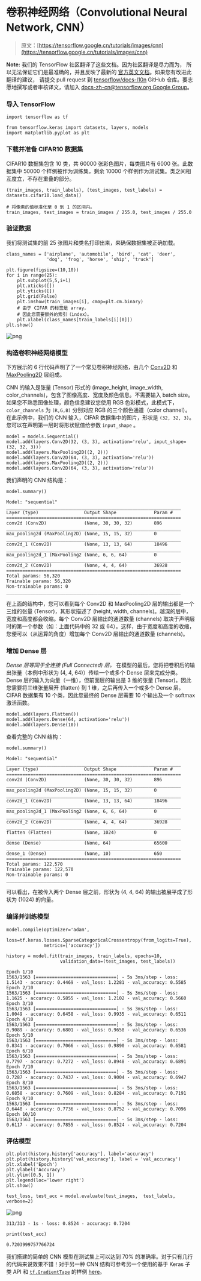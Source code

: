 # 卷积神经网络（Convolutional Neural Network, CNN）

> 原文：[https://tensorflow.google.cn/tutorials/images/cnn](https://tensorflow.google.cn/tutorials/images/cnn)

**Note:** 我们的 TensorFlow 社区翻译了这些文档。因为社区翻译是尽力而为， 所以无法保证它们是最准确的，并且反映了最新的 [官方英文文档](https://tensorflow.google.cn/?hl=en)。如果您有改进此翻译的建议， 请提交 pull request 到 [tensorflow/docs-l10n](https://github.com/tensorflow/docs-l10n) GitHub 仓库。要志愿地撰写或者审核译文，请加入 [docs-zh-cn@tensorflow.org Google Group](https://groups.google.com/a/tensorflow.org/forum/#!forum/docs-zh-cn)。

### 导入 TensorFlow

```
import tensorflow as tf

from tensorflow.keras import datasets, layers, models
import matplotlib.pyplot as plt 
```

### 下载并准备 CIFAR10 数据集

CIFAR10 数据集包含 10 类，共 60000 张彩色图片，每类图片有 6000 张。此数据集中 50000 个样例被作为训练集，剩余 10000 个样例作为测试集。类之间相互度立，不存在重叠的部分。

```
(train_images, train_labels), (test_images, test_labels) = datasets.cifar10.load_data()

# 将像素的值标准化至 0 到 1 的区间内。
train_images, test_images = train_images / 255.0, test_images / 255.0 
```

### 验证数据

我们将测试集的前 25 张图片和类名打印出来，来确保数据集被正确加载。

```
class_names = ['airplane', 'automobile', 'bird', 'cat', 'deer',
               'dog', 'frog', 'horse', 'ship', 'truck']

plt.figure(figsize=(10,10))
for i in range(25):
    plt.subplot(5,5,i+1)
    plt.xticks([])
    plt.yticks([])
    plt.grid(False)
    plt.imshow(train_images[i], cmap=plt.cm.binary)
    # 由于 CIFAR 的标签是 array， 
    # 因此您需要额外的索引（index）。
    plt.xlabel(class_names[train_labels[i][0]])
plt.show() 
```

![png](img/25a15211c7a5c4ce6da843197b4b85eb.png)

### 构造卷积神经网络模型

下方展示的 6 行代码声明了了一个常见卷积神经网络，由几个 [Conv2D](https://tensorflow.google.cn/api_docs/python/tf/keras/layers/Conv2D) 和 [MaxPooling2D](https://tensorflow.google.cn/api_docs/python/tf/keras/layers/MaxPool2D) 层组成。

CNN 的输入是张量 (Tensor) 形式的 (image_height, image_width, color_channels)，包含了图像高度、宽度及颜色信息。不需要输入 batch size。如果您不熟悉图像处理，颜色信息建议您使用 RGB 色彩模式，此模式下，`color_channels` 为 `(R,G,B)` 分别对应 RGB 的三个颜色通道（color channel）。在此示例中，我们的 CNN 输入，CIFAR 数据集中的图片，形状是 `(32, 32, 3)`。您可以在声明第一层时将形状赋值给参数 `input_shape` 。

```
model = models.Sequential()
model.add(layers.Conv2D(32, (3, 3), activation='relu', input_shape=(32, 32, 3)))
model.add(layers.MaxPooling2D((2, 2)))
model.add(layers.Conv2D(64, (3, 3), activation='relu'))
model.add(layers.MaxPooling2D((2, 2)))
model.add(layers.Conv2D(64, (3, 3), activation='relu')) 
```

我们声明的 CNN 结构是：

```
model.summary() 
```

```
Model: "sequential"
_________________________________________________________________
Layer (type)                 Output Shape              Param #   
=================================================================
conv2d (Conv2D)              (None, 30, 30, 32)        896       
_________________________________________________________________
max_pooling2d (MaxPooling2D) (None, 15, 15, 32)        0         
_________________________________________________________________
conv2d_1 (Conv2D)            (None, 13, 13, 64)        18496     
_________________________________________________________________
max_pooling2d_1 (MaxPooling2 (None, 6, 6, 64)          0         
_________________________________________________________________
conv2d_2 (Conv2D)            (None, 4, 4, 64)          36928     
=================================================================
Total params: 56,320
Trainable params: 56,320
Non-trainable params: 0
_________________________________________________________________

```

在上面的结构中，您可以看到每个 Conv2D 和 MaxPooling2D 层的输出都是一个三维的张量 (Tensor)，其形状描述了 (height, width, channels)。越深的层中，宽度和高度都会收缩。每个 Conv2D 层输出的通道数量 (channels) 取决于声明层时的第一个参数（如：上面代码中的 32 或 64）。这样，由于宽度和高度的收缩，您便可以（从运算的角度）增加每个 Conv2D 层输出的通道数量 (channels)。

### 增加 Dense 层

*Dense 层等同于全连接 (Full Connected) 层。*
在模型的最后，您将把卷积后的输出张量（本例中形状为 (4, 4, 64)）传给一个或多个 Dense 层来完成分类。Dense 层的输入为向量（一维），但前面层的输出是 3 维的张量 (Tensor)。因此您需要将三维张量展开 (flatten) 到 1 维，之后再传入一个或多个 Dense 层。CIFAR 数据集有 10 个类，因此您最终的 Dense 层需要 10 个输出及一个 softmax 激活函数。

```
model.add(layers.Flatten())
model.add(layers.Dense(64, activation='relu'))
model.add(layers.Dense(10)) 
```

查看完整的 CNN 结构：

```
model.summary() 
```

```
Model: "sequential"
_________________________________________________________________
Layer (type)                 Output Shape              Param #   
=================================================================
conv2d (Conv2D)              (None, 30, 30, 32)        896       
_________________________________________________________________
max_pooling2d (MaxPooling2D) (None, 15, 15, 32)        0         
_________________________________________________________________
conv2d_1 (Conv2D)            (None, 13, 13, 64)        18496     
_________________________________________________________________
max_pooling2d_1 (MaxPooling2 (None, 6, 6, 64)          0         
_________________________________________________________________
conv2d_2 (Conv2D)            (None, 4, 4, 64)          36928     
_________________________________________________________________
flatten (Flatten)            (None, 1024)              0         
_________________________________________________________________
dense (Dense)                (None, 64)                65600     
_________________________________________________________________
dense_1 (Dense)              (None, 10)                650       
=================================================================
Total params: 122,570
Trainable params: 122,570
Non-trainable params: 0
_________________________________________________________________

```

可以看出，在被传入两个 Dense 层之前，形状为 (4, 4, 64) 的输出被展平成了形状为 (1024) 的向量。

### 编译并训练模型

```
model.compile(optimizer='adam',
              loss=tf.keras.losses.SparseCategoricalCrossentropy(from_logits=True),
              metrics=['accuracy'])

history = model.fit(train_images, train_labels, epochs=10, 
                    validation_data=(test_images, test_labels)) 
```

```
Epoch 1/10
1563/1563 [==============================] - 5s 3ms/step - loss: 1.5143 - accuracy: 0.4469 - val_loss: 1.2281 - val_accuracy: 0.5585
Epoch 2/10
1563/1563 [==============================] - 5s 3ms/step - loss: 1.1625 - accuracy: 0.5855 - val_loss: 1.2102 - val_accuracy: 0.5660
Epoch 3/10
1563/1563 [==============================] - 5s 3ms/step - loss: 1.0049 - accuracy: 0.6458 - val_loss: 0.9935 - val_accuracy: 0.6511
Epoch 4/10
1563/1563 [==============================] - 5s 3ms/step - loss: 0.9089 - accuracy: 0.6801 - val_loss: 0.9658 - val_accuracy: 0.6536
Epoch 5/10
1563/1563 [==============================] - 5s 3ms/step - loss: 0.8341 - accuracy: 0.7066 - val_loss: 0.9890 - val_accuracy: 0.6581
Epoch 6/10
1563/1563 [==============================] - 5s 3ms/step - loss: 0.7797 - accuracy: 0.7272 - val_loss: 0.8948 - val_accuracy: 0.6891
Epoch 7/10
1563/1563 [==============================] - 5s 3ms/step - loss: 0.7287 - accuracy: 0.7437 - val_loss: 0.9004 - val_accuracy: 0.6947
Epoch 8/10
1563/1563 [==============================] - 5s 3ms/step - loss: 0.6858 - accuracy: 0.7609 - val_loss: 0.8284 - val_accuracy: 0.7191
Epoch 9/10
1563/1563 [==============================] - 5s 3ms/step - loss: 0.6448 - accuracy: 0.7736 - val_loss: 0.8752 - val_accuracy: 0.7096
Epoch 10/10
1563/1563 [==============================] - 5s 3ms/step - loss: 0.6117 - accuracy: 0.7855 - val_loss: 0.8524 - val_accuracy: 0.7204

```

### 评估模型

```
plt.plot(history.history['accuracy'], label='accuracy')
plt.plot(history.history['val_accuracy'], label = 'val_accuracy')
plt.xlabel('Epoch')
plt.ylabel('Accuracy')
plt.ylim([0.5, 1])
plt.legend(loc='lower right')
plt.show()

test_loss, test_acc = model.evaluate(test_images,  test_labels, verbose=2) 
```

![png](img/9564eb108080dfcb0a0231e7db795b06.png)

```
313/313 - 1s - loss: 0.8524 - accuracy: 0.7204

```

```
print(test_acc) 
```

```
0.7203999757766724

```

我们搭建的简单的 CNN 模型在测试集上可以达到 70% 的准确率。对于只有几行的代码来说效果不错！对于另一种 CNN 结构可参考另一个使用的基于 Keras 子类 API 和 [`tf.GradientTape`](https://tensorflow.google.cn/api_docs/python/tf/GradientTape) 的样例 [here](https://tensorflow.google.cn/tutorials/quickstart/advanced)。